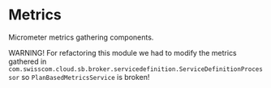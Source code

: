 # Metrics
Micrometer metrics gathering components.

WARNING! For refactoring this module we had to modify the metrics gathered in 
`com.swisscom.cloud.sb.broker.servicedefinition.ServiceDefinitionProcessor` so `PlanBasedMetricsService` is broken!